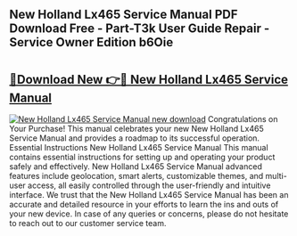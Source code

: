 ## New Holland Lx465 Service Manual PDF Download Free - Part-T3k User Guide Repair - Service Owner Edition b6Oie

# <h2><a href="http://bc93285.oget.top/?id=New+Holland+Lx465+Service+Manual">🔗Download New 👉🔴 New Holland Lx465 Service Manual</a></h2>

[![New Holland Lx465 Service Manual new download](https://i.imgur.com/5g1atiW.png)](http://bc93285.oget.top/?id=New+Holland+Lx465+Service+Manual)
Congratulations on Your Purchase! This manual celebrates your new New Holland Lx465 Service Manual and provides a roadmap to its successful operation. Essential Instructions New Holland Lx465 Service Manual This manual contains essential instructions for setting up and operating your product safely and effectively. New Holland Lx465 Service Manual advanced features include geolocation, smart alerts, customizable themes, and multi-user access, all easily controlled through the user-friendly and intuitive interface. We trust that the New Holland Lx465 Service Manual has been an accurate and detailed resource in your efforts to learn the ins and outs of your new device. In case of any queries or concerns, please do not hesitate to reach out to our customer service team.
